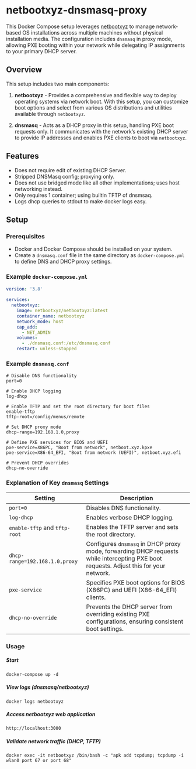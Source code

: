 # netbootxyz-dnsmasq-proxy

This Docker Compose setup leverages [netbootxyz](https://netboot.xyz) to manage network-based OS installations across multiple machines without physical installation media. The configuration includes `dnsmasq` in proxy mode, allowing PXE booting within your network while delegating IP assignments to your primary DHCP server.

## Overview

This setup includes two main components:

1. **netbootxyz** - Provides a comprehensive and flexible way to deploy operating systems via network boot. With this setup, you can customize boot options and select from various OS distributions and utilities available through `netbootxyz`.

2. **dnsmasq** - Acts as a DHCP proxy in this setup, handling PXE boot requests only. It communicates with the network’s existing DHCP server to provide IP addresses and enables PXE clients to boot via `netbootxyz`.

## Features

- Does not require edit of existing DHCP Server.
- Stripped DNSMasq config; proxying only.
- Does not use bridged mode like all other implementations; uses host networking instead.
- Only requires 1 container; using builtin TFTP of dnsmsaq.
- Logs dhcp queries to stdout to make docker logs easy.

## Setup

### Prerequisites

- Docker and Docker Compose should be installed on your system.
- Create a `dnsmasq.conf` file in the same directory as `docker-compose.yml` to define DNS and DHCP proxy settings.

### Example `docker-compose.yml`

```yaml
version: '3.8'
 
services:
  netbootxyz:
    image: netbootxyz/netbootxyz:latest
    container_name: netbootxyz
    network_mode: host
    cap_add:
      - NET_ADMIN
    volumes:
      - ./dnsmasq.conf:/etc/dnsmasq.conf
    restart: unless-stopped

```
### Example `dnsmasq.conf`

```
# Disable DNS functionality
port=0

# Enable DHCP logging
log-dhcp

# Enable TFTP and set the root directory for boot files
enable-tftp
tftp-root=/config/menus/remote

# Set DHCP proxy mode
dhcp-range=192.168.1.0,proxy

# Define PXE services for BIOS and UEFI
pxe-service=X86PC, "Boot from network", netboot.xyz.kpxe
pxe-service=X86-64_EFI, "Boot from network (UEFI)", netboot.xyz.efi

# Prevent DHCP overrides
dhcp-no-override
```

### Explanation of Key `dnsmasq` Settings

| Setting                            | Description                                                                                                                           |
|------------------------------------|---------------------------------------------------------------------------------------------------------------------------------------|
| `port=0`                           | Disables DNS functionality.                                                                                                           |
| `log-dhcp`                         | Enables verbose DHCP logging.                                                                                                         |
| `enable-tftp` and `tftp-root`      | Enables the TFTP server and sets the root directory.                                                                                  |
| `dhcp-range=192.168.1.0,proxy`     | Configures `dnsmasq` in DHCP proxy mode, forwarding DHCP requests while intercepting PXE boot requests. Adjust this for your network.|
| `pxe-service`                      | Specifies PXE boot options for BIOS (X86PC) and UEFI (X86-64_EFI) clients.                                                           |
| `dhcp-no-override`                 | Prevents the DHCP server from overriding existing PXE configurations, ensuring consistent boot settings.                             |


### Usage

##### Start

```
docker-compose up -d

```
##### View logs (dnsmasq/netbootxyz)

```
docker logs netbootxyz 

```
##### Access netbootxyz web application

```
http://localhost:3000 

```

##### Validate network traffic (DHCP, TFTP)

```
docker exec -it netbootxyz /bin/bash -c "apk add tcpdump; tcpdump -i wlan0 port 67 or port 68"

```